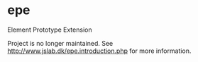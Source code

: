 epe
===

Element Prototype Extension

Project is no longer maintained. See http://www.jslab.dk/epe.introduction.php for more information.

